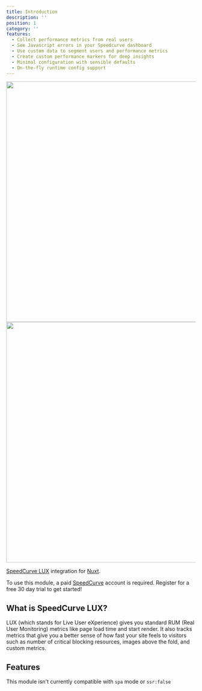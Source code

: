 ```yaml
---
title: Introduction
description: ''
position: 1
category: ''
features:
  - Collect performance metrics from real users
  - See Javascript errors in your Speedcurve dashboard
  - Use custom data to segment users and performance metrics
  - Create custom performance markers for deep insights
  - Minimal configuration with sensible defaults
  - On-the-fly runtime config support
---
```


<img src="/preview.png" class="light-img" width="1280" height="640"/>
<img src="/preview-dark.png" class="dark-img" width="1280" height="640"/>

[SpeedCurve LUX](https://speedcurve.com) integration for [Nuxt](https://nuxtjs.org).


<alert type="warning">To use this module, a paid [SpeedCurve](https://speedcurve.com/) account is required. Register for a free 30 day trial to get started!</alert>


## What is SpeedCurve LUX?

LUX (which stands for Live User eXperience) gives you standard RUM (Real User Monitoring) metrics like page load time and start render. It also tracks metrics that give you a better sense of how fast your site feels to visitors such as number of critical blocking resources, images above the fold, and custom metrics.

## Features

<list :items="features"></list>

<alert type="warning">This module isn't currently compatible with `spa` mode or `ssr:false`</alert>
